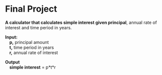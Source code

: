 # Final Project

**A calculator that calculates simple interest given principal**, annual rate of interest and time period in years.

**Input:**<br>
&emsp;**p,** principal amount<br>
&emsp;**t,** time period in years<br>
&emsp;**r,** annual rate of interest<br>

**Output**<br>
&emsp;**simple interest** = p&ast;t&ast;r

